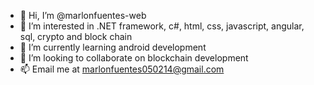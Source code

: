 - 👋 Hi, I’m @marlonfuentes-web
- 👀 I’m interested in .NET framework, c#, html, css, javascript, angular, sql, crypto and block chain
- 🌱 I’m currently learning android development
- 💞️ I’m looking to collaborate on blockchain development
- 📫 Email me at marlonfuentes050214@gmail.com

<!---
marlonfuentes-web/marlonfuentes-web is a ✨ special ✨ repository because its `README.md` (this file) appears on your GitHub profile.
You can click the Preview link to take a look at your changes.
--->
